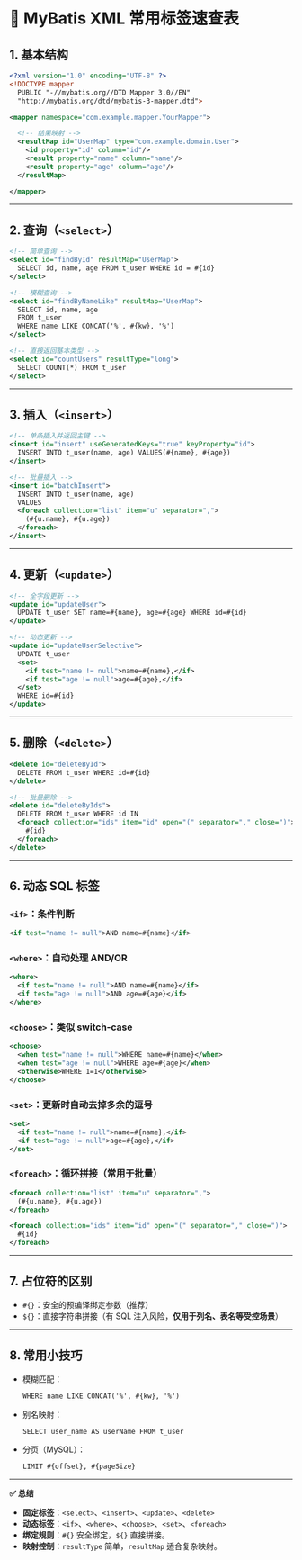 # 📝 MyBatis XML 常用标签速查表

## 1. 基本结构
```xml
<?xml version="1.0" encoding="UTF-8" ?>
<!DOCTYPE mapper
  PUBLIC "-//mybatis.org//DTD Mapper 3.0//EN"
  "http://mybatis.org/dtd/mybatis-3-mapper.dtd">

<mapper namespace="com.example.mapper.YourMapper">

  <!-- 结果映射 -->
  <resultMap id="UserMap" type="com.example.domain.User">
    <id property="id" column="id"/>
    <result property="name" column="name"/>
    <result property="age" column="age"/>
  </resultMap>

</mapper>
```

---

## 2. 查询（`<select>`）
```xml
<!-- 简单查询 -->
<select id="findById" resultMap="UserMap">
  SELECT id, name, age FROM t_user WHERE id = #{id}
</select>

<!-- 模糊查询 -->
<select id="findByNameLike" resultMap="UserMap">
  SELECT id, name, age
  FROM t_user
  WHERE name LIKE CONCAT('%', #{kw}, '%')
</select>

<!-- 直接返回基本类型 -->
<select id="countUsers" resultType="long">
  SELECT COUNT(*) FROM t_user
</select>
```

---

## 3. 插入（`<insert>`）
```xml
<!-- 单条插入并返回主键 -->
<insert id="insert" useGeneratedKeys="true" keyProperty="id">
  INSERT INTO t_user(name, age) VALUES(#{name}, #{age})
</insert>

<!-- 批量插入 -->
<insert id="batchInsert">
  INSERT INTO t_user(name, age)
  VALUES
  <foreach collection="list" item="u" separator=",">
    (#{u.name}, #{u.age})
  </foreach>
</insert>
```

---

## 4. 更新（`<update>`）
```xml
<!-- 全字段更新 -->
<update id="updateUser">
  UPDATE t_user SET name=#{name}, age=#{age} WHERE id=#{id}
</update>

<!-- 动态更新 -->
<update id="updateUserSelective">
  UPDATE t_user
  <set>
    <if test="name != null">name=#{name},</if>
    <if test="age != null">age=#{age},</if>
  </set>
  WHERE id=#{id}
</update>
```

---

## 5. 删除（`<delete>`）
```xml
<delete id="deleteById">
  DELETE FROM t_user WHERE id=#{id}
</delete>

<!-- 批量删除 -->
<delete id="deleteByIds">
  DELETE FROM t_user WHERE id IN
  <foreach collection="ids" item="id" open="(" separator="," close=")">
    #{id}
  </foreach>
</delete>
```

---

## 6. 动态 SQL 标签

### `<if>`：条件判断
```xml
<if test="name != null">AND name=#{name}</if>
```

### `<where>`：自动处理 AND/OR
```xml
<where>
  <if test="name != null">AND name=#{name}</if>
  <if test="age != null">AND age=#{age}</if>
</where>
```

### `<choose>`：类似 switch-case
```xml
<choose>
  <when test="name != null">WHERE name=#{name}</when>
  <when test="age != null">WHERE age=#{age}</when>
  <otherwise>WHERE 1=1</otherwise>
</choose>
```

### `<set>`：更新时自动去掉多余的逗号
```xml
<set>
  <if test="name != null">name=#{name},</if>
  <if test="age != null">age=#{age},</if>
</set>
```

### `<foreach>`：循环拼接（常用于批量）
```xml
<foreach collection="list" item="u" separator=",">
  (#{u.name}, #{u.age})
</foreach>
```
```xml
<foreach collection="ids" item="id" open="(" separator="," close=")">
  #{id}
</foreach>
```

---

## 7. 占位符的区别
- `#{}`：安全的预编译绑定参数（推荐）
- `${}`：直接字符串拼接（有 SQL 注入风险，**仅用于列名、表名等受控场景**）

---

## 8. 常用小技巧
- 模糊匹配：
  ```xml
  WHERE name LIKE CONCAT('%', #{kw}, '%')
  ```
- 别名映射：
  ```xml
  SELECT user_name AS userName FROM t_user
  ```
- 分页（MySQL）：
  ```xml
  LIMIT #{offset}, #{pageSize}
  ```

---

**✅ 总结**  
- **固定标签**：`<select>`、`<insert>`、`<update>`、`<delete>`  
- **动态标签**：`<if>`、`<where>`、`<choose>`、`<set>`、`<foreach>`  
- **绑定规则**：`#{}` 安全绑定，`${}` 直接拼接。  
- **映射控制**：`resultType` 简单，`resultMap` 适合复杂映射。
